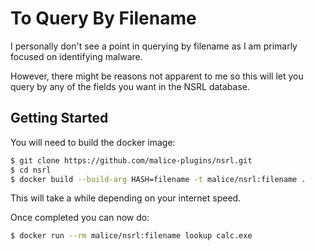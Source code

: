 # To Query By Filename

I personally don't see a point in querying by filename as I am primarly focused on identifying malware.

However, there might be reasons not apparent to me so this will let you query by any of the fields you want in the NSRL database.

## Getting Started

You will need to build the docker image:

```bash
$ git clone https://github.com/malice-plugins/nsrl.git
$ cd nsrl
$ docker build --build-arg HASH=filename -t malice/nsrl:filename .
```

This will take a while depending on your internet speed.

Once completed you can now do:

```bash
$ docker run --rm malice/nsrl:filename lookup calc.exe
```

